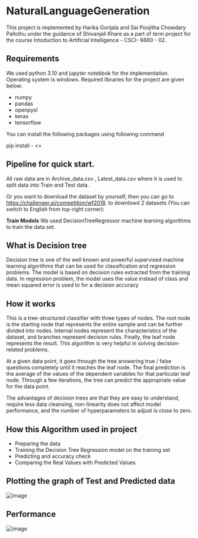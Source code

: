 # NaturalLanguageGeneration

This project is implemented by Harika Gorijala and Sai Poojitha Chowdary Pallothu under the guidance of Shivanjali Khare as a part of term project for the course Intoduction to Artificial Intelligence - CSCI- 6660 - 02.

## Requirements
We used python 3.10 and jupyter notebbok for the implementation. Operating system is windows. Required libraries for the project are given below:

- numpy
- pandas
- openpyxl
- keras
- tensorflow

You can install the following packages using following command

pip install - <<packageame>>

## Pipeline for quick start.
All raw data are in Archive_data.csv , Latest_data.csv where it is used to split data into Train and Test data.

Or you want to download the dataset by yourself, then you can go to https://challenger.ai/competition/wf2018. to downlowd 2 datasets (You can switch to English from top-right corner):

**Train Models**
We used DecisionTreeRegressor machine learning algorithms to train the data set.

## What is Decision tree
  
Decision tree is one of the well known and powerful supervised machine learning algorithms that can be used for classification and regression problems. The model is based on decision rules extracted from the training data. In regression problem, the model uses the value instead of class and mean squared error is used to for a decision accuracy

## How it works
  
This is a tree-structured classifier with three types of nodes. The root node is the starting node that represents the entire sample and can be further divided into  nodes. Internal nodes represent the characteristics of the dataset, and  branches represent  decision rules. Finally, the leaf node represents the result. This algorithm is very helpful in solving decision-related problems.

At a given data point, it goes through the  tree  answering true / false questions completely until it reaches the leaf node. The final prediction is the average of the values of the dependent variables for that particular leaf node. Through a few iterations, the tree can predict the appropriate value for the data point.

The advantages of decision trees are that they are easy to understand, require less data cleansing, non-linearity does not affect model performance, and the number of hyperparameters to adjust is close to zero.

## How this Algorithm used in project
 
- Preparing the data
- Training the Decision Tree Regression model on the training set
- Predicting and accuracy check
- Comparing the Real Values with Predicted Values
 
## Plotting the graph of Test and Predicted data

  ![image](https://user-images.githubusercontent.com/95735293/145894683-c43393a7-237f-4eb7-b7a6-93a2fc5d084f.png)

  
## Performance
  
![image](https://user-images.githubusercontent.com/95735293/145894711-080db206-4a77-4369-9321-273ebab9d0f1.png)
